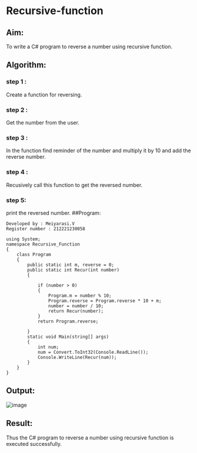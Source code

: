 # Recursive-function

## Aim: 
To write a C# program to reverse a number using recursive function.

## Algorithm:
### step 1 :
Create a function for reversing.
### step 2 :
Get the number from the user.
### step 3 :
In the function find reminder of the number and multiply it by 10 and add the reverse number.
### step 4 :
Recusively call this function to get the reversed number.
### step 5:
print the reversed number.
##Program:
~~~
Developed by : Meiyarasi.V
Register number : 212221230058
~~~
~~~
using System;
namespace Recursive_Function
{
    class Program
    {
        public static int m, reverse = 0;
        public static int Recur(int number)
        {
            
            if (number > 0)
            {
                Program.m = number % 10;
                Program.reverse = Program.reverse * 10 + m;
                number = number / 10;
                return Recur(number);
            }
            return Program.reverse;

        }
        static void Main(string[] args)
        {
            int num;
            num = Convert.ToInt32(Console.ReadLine());
            Console.WriteLine(Recur(num));
        }
    }
}
~~~

## Output:

![image](https://github.com/21005984/Recursive-function/assets/94748389/a3bd980a-add5-475e-b483-53277d948a0e)

## Result:
Thus the C# program to reverse a number using recursive function is executed successfully.
